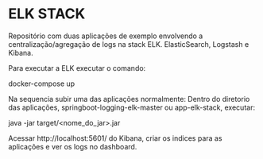# ELK STACK

Repositório com duas aplicações de exemplo envolvendo a centralização/agregação de logs na stack ELK.
ElasticSearch, Logstash e Kibana.

Para executar a ELK executar o comando:

docker-compose up

Na sequencia subir uma das aplicações normalmente:
Dentro do diretorio das aplicações, springboot-logging-elk-master ou app-elk-stack, executar:

java -jar target/<nome_do_jar>.jar

Acessar http://localhost:5601/ do Kibana, criar os indices para as aplicações e ver os logs no dashboard.
